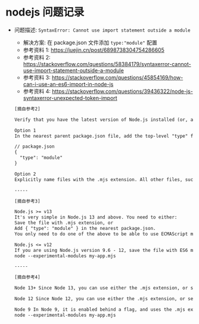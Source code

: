 # nodejs 问题记录

- 问题描述: `SyntaxError: Cannot use import statement outside a module`

  - 解决方案: 在 package.json 文件添加 `type:"module"` 配置
  - 参考资料 1: https://juejin.cn/post/6898738304754286605
  - 参考资料 2: https://stackoverflow.com/questions/58384179/syntaxerror-cannot-use-import-statement-outside-a-module
  - 参考资料 3: https://stackoverflow.com/questions/45854169/how-can-i-use-an-es6-import-in-node-js
  - 参考资料 4: https://stackoverflow.com/questions/39436322/node-js-syntaxerror-unexpected-token-import

  ```txt
  [摘自参考2]

  Verify that you have the latest version of Node.js installed (or, at least 13.2.0+). Then do one of the following, as described in the documentation:

  Option 1
  In the nearest parent package.json file, add the top-level "type" field with a value of "module". This will ensure that all .js and .mjs files are interpreted as ES modules. You can interpret individual files as CommonJS by using the .cjs extension.

  // package.json
  {
    "type": "module"
  }

  Option 2
  Explicitly name files with the .mjs extension. All other files, such as .js will be interpreted as CommonJS, which is the default if type is not defined in package.json.

  -----

  [摘自参考3]

  Node.js >= v13
  It's very simple in Node.js 13 and above. You need to either:
  Save the file with .mjs extension, or
  Add { "type": "module" } in the nearest package.json.
  You only need to do one of the above to be able to use ECMAScript modules.

  Node.js <= v12
  If you are using Node.js version 9.6 - 12, save the file with ES6 modules with .mjs extension and run it like:
  node --experimental-modules my-app.mjs

  -----

  [摘自参考4]

  Node 13+ Since Node 13, you can use either the .mjs extension, or set {"type": "module"} in your package.json. You don't need to use the --experimental-modules flag. Modules is now marked as stable in node.js

  Node 12 Since Node 12, you can use either the .mjs extension, or set "type": "module" in your package.json. And you need to run node with the --experimental-modules flag.

  Node 9 In Node 9, it is enabled behind a flag, and uses the .mjs extension.
  node --experimental-modules my-app.mjs
  ```
